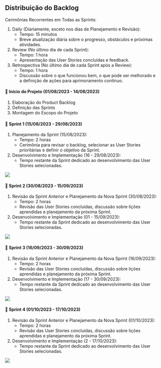 ## Distribuição do Backlog

Cerimônias Recorrentes em Todas as Sprints:
1. Daily (Diariamente, exceto nos dias de Planejamento e Revisão):
   - Tempo: 15 minutos
   - Breve atualização diária sobre o progresso, obstáculos e próximas atividades.
2. Review (No último dia de cada Sprint):
   - Tempo: 1 hora
   - Apresentação das User Stories concluídas e feedback.
3. Retrospectiva (No último dia de cada Sprint após a Review):
   - Tempo: 1 hora
   - Discussão sobre o que funcionou bem, o que pode ser melhorado e a definição de ações para aprimoramento contínuo.

<h4>📜 Início do Projeto (01/08/2023 - 14/08/2023)</h4>

1. Elaboração do Product Backlog
2. Definição das Sprints
3. Montagem do Escopo do Projeto

<h4>🎯 Sprint 1 (15/08/2023 - 29/08/2023)</h4>

1. Planejamento da Sprint (15/08/2023):
   - Tempo: 2 horas
   - Cerimônia para revisar o backlog, selecionar as User Stories prioritárias e definir o objetivo da Sprint.
2. Desenvolvimento e Implementação (16 - 29/08/2023):
   - Tempo restante da Sprint dedicado ao desenvolvimento das User Stories selecionadas.

<img src="https://github.com/DanielaMeirelles/trabalho_semestral_FGTI/blob/main/Sprints/Sprint%201.png">

<h4>🎯 Sprint 2 (30/08/2023 - 15/09/2023)</h4>

1. Revisão da Sprint Anterior e Planejamento da Nova Sprint (30/08/2023):
   - Tempo: 2 horas
   - Revisão das User Stories concluídas, discussão sobre lições aprendidas e planejamento da próxima Sprint.
2. Desenvolvimento e Implementação (01 - 15/09/2023):
   - Tempo restante da Sprint dedicado ao desenvolvimento das User Stories selecionadas.

<img src="https://github.com/DanielaMeirelles/trabalho_semestral_FGTI/blob/main/Sprints/Sprint%202.png">

<h4>🎯 Sprint 3 (16/09/2023 - 30/09/2023)</h4>

1. Revisão da Sprint Anterior e Planejamento da Nova Sprint (16/09/2023):
   - Tempo: 2 horas
   - Revisão das User Stories concluídas, discussão sobre lições aprendidas e planejamento da próxima Sprint.
2. Desenvolvimento e Implementação (17 - 30/09/2023):
   - Tempo restante da Sprint dedicado ao desenvolvimento das User Stories selecionadas.

<img src="https://github.com/DanielaMeirelles/trabalho_semestral_FGTI/blob/main/Sprints/Sprint%203.png">

<h4>🎯 Sprint 4 (01/10/2023 - 17/10/2023)</h4>

1. Revisão da Sprint Anterior e Planejamento da Nova Sprint (01/10/2023):
   - Tempo: 2 horas
   - Revisão das User Stories concluídas, discussão sobre lições aprendidas e planejamento da próxima Sprint.
2. Desenvolvimento e Implementação (2 - 17/10/2023):
   - Tempo restante da Sprint dedicado ao desenvolvimento das User Stories selecionadas.

<img src="https://github.com/DanielaMeirelles/trabalho_semestral_FGTI/blob/main/Sprints/Sprint%204.png">
